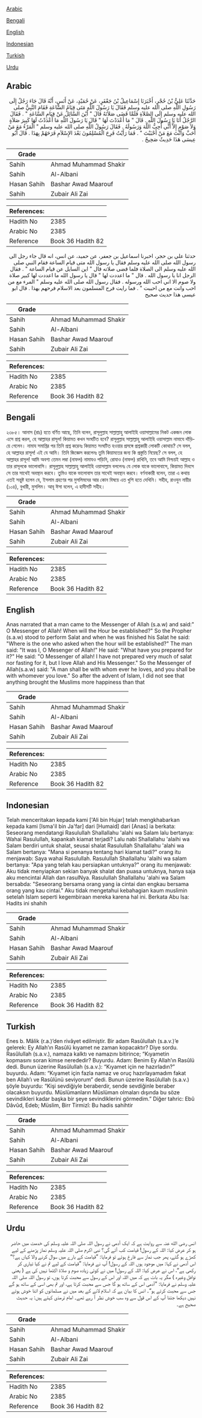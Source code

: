 [Arabic](#arabic)

[Bengali](#bengali)

[English](#english)

[Indonesian](#indonesian)

[Turkish](#turkish)

[Urdu](#urdu)

## Arabic


<div dir="rtl" lang="ar" style={{fontSize:'larger',backgroundColor:'#f8f9fa',padding:20}}>
حَدَّثَنَا عَلِيُّ بْنُ حُجْرٍ، أَخْبَرَنَا إِسْمَاعِيلُ بْنُ جَعْفَرٍ، عَنْ حُمَيْدٍ، عَنْ أَنَسٍ، أَنَّهُ قَالَ جَاءَ رَجُلٌ إِلَى رَسُولِ اللَّهِ صلى الله عليه وسلم فَقَالَ يَا رَسُولَ اللَّهِ مَتَى قِيَامُ السَّاعَةِ فَقَامَ النَّبِيُّ صلى الله عليه وسلم إِلَى الصَّلاَةِ فَلَمَّا قَضَى صَلاَتَهُ قَالَ ‏"‏ أَيْنَ السَّائِلُ عَنْ قِيَامِ السَّاعَةِ ‏"‏ ‏.‏ فَقَالَ الرَّجُلُ أَنَا يَا رَسُولَ اللَّهِ ‏.‏ قَالَ ‏"‏ مَا أَعْدَدْتَ لَهَا ‏"‏ قَالَ يَا رَسُولَ اللَّهِ مَا أَعْدَدْتُ لَهَا كَبِيرَ صَلاَةٍ وَلاَ صَوْمٍ إِلاَّ أَنِّي أُحِبُّ اللَّهَ وَرَسُولَهُ ‏.‏ فَقَالَ رَسُولُ اللَّهِ صلى الله عليه وسلم ‏"‏ الْمَرْءُ مَعَ مَنْ أَحَبَّ وَأَنْتَ مَعَ مَنْ أَحْبَبْتَ ‏"‏ ‏.‏ فَمَا رَأَيْتُ فَرِحَ الْمُسْلِمُونَ بَعْدَ الإِسْلاَمِ فَرَحَهُمْ بِهَذَا ‏.‏ قَالَ أَبُو عِيسَى هَذَا حَدِيثٌ صَحِيحٌ ‏.‏
</div>
<div style={{backgroundColor:'#f8f9fa',padding:20, marginBottom: 10}}><table> <thead> <tr> <th>Grade</th> <th></th> </tr> </thead> <tbody> <tr><td>Sahih</td><td>Ahmad Muhammad Shakir</td></tr><tr><td>Sahih</td><td>Al-Albani</td></tr><tr><td>Hasan Sahih</td><td>Bashar Awad Maarouf</td></tr><tr><td>Sahih</td><td>Zubair Ali Zai</td></tr></tbody></table><table> <thead> <tr> <th>References:</th> <th></th> </tr> </thead> <tbody><tr><td>Hadith No</td><td>2385</td></tr><tr><td>Arabic No</td><td>2385</td></tr><tr><td>Reference</td><td>Book 36 Hadith 82</td></tr></tbody></table></div>


<div dir="rtl" lang="ar" style={{fontSize:'larger',backgroundColor:'#f8f9fa',padding:20}}>
حدثنا علي بن حجر، اخبرنا اسماعيل بن جعفر، عن حميد، عن انس، انه قال جاء رجل الى رسول الله صلى الله عليه وسلم فقال يا رسول الله متى قيام الساعة فقام النبي صلى الله عليه وسلم الى الصلاة فلما قضى صلاته قال " اين السايل عن قيام الساعة " . فقال الرجل انا يا رسول الله . قال " ما اعددت لها " قال يا رسول الله ما اعددت لها كبير صلاة ولا صوم الا اني احب الله ورسوله . فقال رسول الله صلى الله عليه وسلم " المرء مع من احب وانت مع من احببت " . فما رايت فرح المسلمون بعد الاسلام فرحهم بهذا . قال ابو عيسى هذا حديث صحيح
</div>
<div style={{backgroundColor:'#f8f9fa',padding:20, marginBottom: 10}}><table> <thead> <tr> <th>Grade</th> <th></th> </tr> </thead> <tbody> <tr><td>Sahih</td><td>Ahmad Muhammad Shakir</td></tr><tr><td>Sahih</td><td>Al-Albani</td></tr><tr><td>Hasan Sahih</td><td>Bashar Awad Maarouf</td></tr><tr><td>Sahih</td><td>Zubair Ali Zai</td></tr></tbody></table><table> <thead> <tr> <th>References:</th> <th></th> </tr> </thead> <tbody><tr><td>Hadith No</td><td>2385</td></tr><tr><td>Arabic No</td><td>2385</td></tr><tr><td>Reference</td><td>Book 36 Hadith 82</td></tr></tbody></table></div>

## Bengali


<div dir="ltr" lang="bn" style={{fontSize:'larger',backgroundColor:'#f8f9fa',padding:20}}>
২৩৮৫। আনাস (রাঃ) হতে বর্ণিত আছে, তিনি বলেন, রাসূলুল্লাহ সাল্লাল্লাহু আলাইহি ওয়াসাল্লামের নিকট একজন লোক এসে প্রশ্ন করল, হে আল্লাহর রাসূল! কিয়ামত কখন সংঘটিত হবে? রাসূলুল্লাহ সাল্লাল্লাহু আলাইহি ওয়াসাল্লাম নামাযে দাঁড়িয়ে গেলেন। নামায সমাপ্তির পর তিনি প্রশ্ন করেনঃ কিয়ামত সংঘটিত হওয়ার প্রসঙ্গে প্রশ্নকারী লোকটি কোথায়? সে বলল, হে আল্লাহর রাসূল! এই যে আমি। তিনি জিজ্ঞেস করলেনঃ তুমি কিয়ামতের জন্য কি প্রস্তুতি নিয়েছ? সে বলল, হে আল্লাহর রাসূল! আমি অবশ্য তেমন লম্বা (নাফল) নামাযও পড়িনি, রোযাও (নাফল) রাখিনি, তবে আমি নিশ্চয়ই আল্লাহ ও তার রাসূলকে ভালোবাসি। রাসূলুল্লাহ সাল্লাল্লাহু আলাইহি ওয়াসাল্লাম বললেনঃ যে লোক যাকে ভালোবাসে, কিয়ামত দিবসে সে তার সাথেই অবস্থান করবে। তুমিও যাকে ভালোবাস তার সাথেই অবস্থান করবে। বর্ণনাকারী বলেন, তারা এ কথায় এতই সন্তুষ্ট হলেন যে, ইসলাম গ্রহণের পর মুসলিমদের আর কোন বিষয়ে এত খুশি হতে দেখিনি। সহীহ, রাওযুন নায়ীর (১০৪), বুখারী, মুসলিম। আবূ ঈসা বলেন, এ হাদীসটি সহীহ।
</div>
<div style={{backgroundColor:'#f8f9fa',padding:20, marginBottom: 10}}><table> <thead> <tr> <th>Grade</th> <th></th> </tr> </thead> <tbody> <tr><td>Sahih</td><td>Ahmad Muhammad Shakir</td></tr><tr><td>Sahih</td><td>Al-Albani</td></tr><tr><td>Hasan Sahih</td><td>Bashar Awad Maarouf</td></tr><tr><td>Sahih</td><td>Zubair Ali Zai</td></tr></tbody></table><table> <thead> <tr> <th>References:</th> <th></th> </tr> </thead> <tbody><tr><td>Hadith No</td><td>2385</td></tr><tr><td>Arabic No</td><td>2385</td></tr><tr><td>Reference</td><td>Book 36 Hadith 82</td></tr></tbody></table></div>

## English


<div dir="ltr" lang="en" style={{fontSize:'larger',backgroundColor:'#f8f9fa',padding:20}}>
Anas narrated that a man came to the Messenger of Allah (s.a.w) and said:" O Messenger of Allah! When will the Hour be established?" So the Propher (s.a.w) stood to perform Salat and when he was finished his Salat he said: "Where is the one who asked when the hour will be established?" The man said: "It was I, O Mesenger of Allah!" He said: "What have you prepared for it?" He said: "O Messenger of allah! I have not prepared very much of salat nor fasting for it, but I love Allah and His Messenger." So the Messenger of Allah(s.a.w) said: "A man shall be with whom ever he loves, and you shall be with whomever you love." So after the advent of Islam, I did not see that anything brought the Muslims more happiness than that
</div>
<div style={{backgroundColor:'#f8f9fa',padding:20, marginBottom: 10}}><table> <thead> <tr> <th>Grade</th> <th></th> </tr> </thead> <tbody> <tr><td>Sahih</td><td>Ahmad Muhammad Shakir</td></tr><tr><td>Sahih</td><td>Al-Albani</td></tr><tr><td>Hasan Sahih</td><td>Bashar Awad Maarouf</td></tr><tr><td>Sahih</td><td>Zubair Ali Zai</td></tr></tbody></table><table> <thead> <tr> <th>References:</th> <th></th> </tr> </thead> <tbody><tr><td>Hadith No</td><td>2385</td></tr><tr><td>Arabic No</td><td>2385</td></tr><tr><td>Reference</td><td>Book 36 Hadith 82</td></tr></tbody></table></div>

## Indonesian


<div dir="ltr" lang="id" style={{fontSize:'larger',backgroundColor:'#f8f9fa',padding:20}}>
Telah menceritakan kepada kami ['Ali bin Hujar] telah mengkhabarkan kepada kami [Isma'il bin Ja'far] dari [Humaid] dari [Anas] ia berkata: Seseorang mendatangi Rasulullah Shallallahu 'alahi wa Salam lalu bertanya: Wahai Rasulullah, kapankah kiamat terjadi? Lalu nabi Shallallahu 'alaihi wa Salam berdiri untuk shalat, seusai shalat Rasulullah Shallallahu 'alahi wa Salam bertanya: "Mana si penanya tentang hari kiamat tadi?" orang itu menjawab: Saya wahai Rasulullah. Rasulullah Shallallahu 'alaihi wa salam bertanya: "Apa yang telah kau persiapkan untuknya?" orang itu menjawab: Aku tidak menyiapkan sekian banyak shalat dan puasa untuknya, hanya saja aku mencintai Allah dan rasulNya. Rasulullah Shallallahu 'alahi wa Salam bersabda: "Seseorang bersama orang yang ia cintai dan engkau bersama orang yang kau cintai." Aku tidak mengetahui kebahagian kaum muslimin setelah Islam seperti kegembiraan mereka karena hal ini. Berkata Abu Isa: Hadits ini shahih
</div>
<div style={{backgroundColor:'#f8f9fa',padding:20, marginBottom: 10}}><table> <thead> <tr> <th>Grade</th> <th></th> </tr> </thead> <tbody> <tr><td>Sahih</td><td>Ahmad Muhammad Shakir</td></tr><tr><td>Sahih</td><td>Al-Albani</td></tr><tr><td>Hasan Sahih</td><td>Bashar Awad Maarouf</td></tr><tr><td>Sahih</td><td>Zubair Ali Zai</td></tr></tbody></table><table> <thead> <tr> <th>References:</th> <th></th> </tr> </thead> <tbody><tr><td>Hadith No</td><td>2385</td></tr><tr><td>Arabic No</td><td>2385</td></tr><tr><td>Reference</td><td>Book 36 Hadith 82</td></tr></tbody></table></div>

## Turkish


<div dir="ltr" lang="tr" style={{fontSize:'larger',backgroundColor:'#f8f9fa',padding:20}}>
Enes b. Mâlik (r.a.)’den rivâyet edilmiştir. Bir adam Rasûlullah (s.a.v.)’e gelerek: Ey Allah’ın Rasûlü kıyamet ne zaman kopacaktır? Diye sordu. Rasûlullah (s.a.v.), namaza kalktı ve namazını bitirince; “Kıyametin kopmasını soran kimse nerededir? Buyurdu. Adam: Benim Ey Allah’ın Rasûlü dedi. Bunun üzerine Rasûlullah (s.a.v.): “Kıyamet için ne hazırladın?” buyurdu. Adam: “Kıyamet için fazla namaz ve oruç hazırlayamadım fakat ben Allah’ı ve Rasûlünü seviyorum” dedi. Bunun üzerine Rasûlullah (s.a.v.) şöyle buyurdu: “Kişi sevdiğiyle beraberdir, sende sevdiğinle beraber olacaksın buyurdu. Müslümanların Müslüman olmaları dışında bu söze sevindikleri kadar başka bir şeye sevindiklerini görmedim.” Diğer tahric: Ebû Dâvûd, Edeb; Müslim, Birr Tirmizî: Bu hadis sahihtir
</div>
<div style={{backgroundColor:'#f8f9fa',padding:20, marginBottom: 10}}><table> <thead> <tr> <th>Grade</th> <th></th> </tr> </thead> <tbody> <tr><td>Sahih</td><td>Ahmad Muhammad Shakir</td></tr><tr><td>Sahih</td><td>Al-Albani</td></tr><tr><td>Hasan Sahih</td><td>Bashar Awad Maarouf</td></tr><tr><td>Sahih</td><td>Zubair Ali Zai</td></tr></tbody></table><table> <thead> <tr> <th>References:</th> <th></th> </tr> </thead> <tbody><tr><td>Hadith No</td><td>2385</td></tr><tr><td>Arabic No</td><td>2385</td></tr><tr><td>Reference</td><td>Book 36 Hadith 82</td></tr></tbody></table></div>

## Urdu


<div dir="rtl" lang="ur" style={{fontSize:'larger',backgroundColor:'#f8f9fa',padding:20}}>
انس رضی الله عنہ سے روایت ہے کہ ایک آدمی نے رسول اللہ صلی اللہ علیہ وسلم کی خدمت میں حاضر ہو کر عرض کیا: اللہ کے رسول! قیامت کب آئے گی؟ نبی اکرم صلی اللہ علیہ وسلم نماز پڑھنے کے لیے کھڑے ہو گئے، پھر جب نماز سے فارغ ہوئے تو فرمایا: ”قیامت کے بارے میں سوال کرنے والا کہاں ہے؟“ اس آدمی نے کہا: میں موجود ہوں اللہ کے رسول! آپ نے فرمایا: ”قیامت کے لیے تم نے کیا تیاری کر رکھی ہے“، اس نے عرض کیا: اللہ کے رسول! میں نے کوئی زیادہ صوم و صلاۃ اکٹھا نہیں کی ہے ( یعنی نوافل وغیرہ ) مگر یہ بات ہے کہ میں اللہ اور اس کے رسول سے محبت کرتا ہوں، تو رسول اللہ صلی اللہ علیہ وسلم نے فرمایا: ”آدمی اس کے ساتھ ہو گا جس سے محبت کرتا ہے، اور تم بھی اسی کے ساتھ ہو گے جس سے محبت کرتے ہو“۔ انس کا بیان ہے کہ اسلام لانے کے بعد میں نے مسلمانوں کو اتنا خوش ہوتے نہیں دیکھا جتنا آپ کے اس قول سے وہ سب خوش نظر آ رہے تھے۔ امام ترمذی کہتے ہیں: یہ حدیث صحیح ہے۔
</div>
<div style={{backgroundColor:'#f8f9fa',padding:20, marginBottom: 10}}><table> <thead> <tr> <th>Grade</th> <th></th> </tr> </thead> <tbody> <tr><td>Sahih</td><td>Ahmad Muhammad Shakir</td></tr><tr><td>Sahih</td><td>Al-Albani</td></tr><tr><td>Hasan Sahih</td><td>Bashar Awad Maarouf</td></tr><tr><td>Sahih</td><td>Zubair Ali Zai</td></tr></tbody></table><table> <thead> <tr> <th>References:</th> <th></th> </tr> </thead> <tbody><tr><td>Hadith No</td><td>2385</td></tr><tr><td>Arabic No</td><td>2385</td></tr><tr><td>Reference</td><td>Book 36 Hadith 82</td></tr></tbody></table></div>